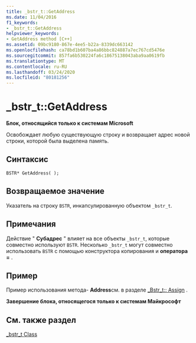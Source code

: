 ```yaml
---
title: _bstr_t::GetAddress
ms.date: 11/04/2016
f1_keywords:
- _bstr_t::GetAddress
helpviewer_keywords:
- GetAddress method [C++]
ms.assetid: 09bc9180-867e-4ee5-b22a-8339dc663142
ms.openlocfilehash: ca78bd1b607ba4a86bbc824887a7ec767cd5476e
ms.sourcegitcommit: 857fa6b530224fa6c18675138043aba9aa0619fb
ms.translationtype: MT
ms.contentlocale: ru-RU
ms.lasthandoff: 03/24/2020
ms.locfileid: "80181256"
---
```

# <a name="_bstr_tgetaddress"></a>_bstr_t::GetAddress

**Блок, относящийся только к системам Microsoft**

Освобождает любую существующую строку и возвращает адрес новой строки, которой была выделена память.

## <a name="syntax"></a>Синтаксис

```
BSTR* GetAddress( );
```

## <a name="return-value"></a>Возвращаемое значение

Указатель на строку `BSTR`, инкапсулированную объектом `_bstr_t`.

## <a name="remarks"></a>Примечания

Действие " **Субадрес** " влияет на все объекты `_bstr_t`, которые совместно используют `BSTR`. Несколько `_bstr_t` могут совместно использовать `BSTR` с помощью конструктора копирования и **оператора =** .

## <a name="example"></a>Пример

Пример использования метода- **Address**см. в разделе [_Bstr_t:: Assign](../cpp/bstr-t-assign.md) .

**Завершение блока, относящегося только к системам Майкрософт**

## <a name="see-also"></a>См. также раздел

[_bstr_t Class](../cpp/bstr-t-class.md)
